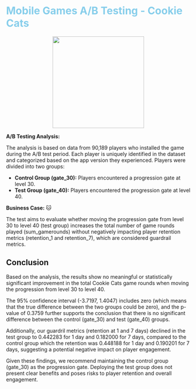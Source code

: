 # <span style="color:skyblue">Mobile Games A/B Testing - Cookie Cats</span>


<img src="https://play-lh.googleusercontent.com/a8LfQ-50UmPUw-ubM0vqrmK7RUJ1wup2H9Od-5hBZDUPK9XdnDyFKiLjJaws2UwgspE=w526-h296-rw" style="display: block; margin-left: auto; margin-right: auto; width: 250px;"/>

 

**A/B Testing Analysis:**

The analysis is based on data from 90,189 players who installed the game during the A/B test period. Each player is uniquely identified in the dataset and categorized based on the app version they experienced. Players were divided into two groups:

- **Control Group (gate_30):** Players encountered a progression gate at level 30.
- **Test Group (gate_40):** Players encountered the progression gate at level 40.


**Business Case:** 🐱

The test aims to evaluate whether moving the progression gate from level 30 to level 40 (test group) increases the total number of game rounds played (sum_gamerounds) without negatively impacting player retention metrics (retention_1 and retention_7), which are considered guardrail metrics. 

## Conclusion
Based on the analysis, the results show no meaningful or statistically significant improvement in the total Cookie Cats game rounds when moving the progression from level 30 to level 40.

The 95% confidence interval (-3.7197, 1.4047) includes zero (which means that the true difference between the two groups could be zero), and the p-value of 0.3759 further supports the conclusion that there is no significant difference between the control (gate_30) and test (gate_40) groups.

Additionally, our guardril metrics (retention at 1 and 7 days) declined in the test group to 0.442283 for 1 day and 0.182000 for 7 days, compared to the control group which the retention was 0.448188 for 1 day and 0.190201 for 7 days, suggesting a potential negative impact on player engagement.

Given these findings, we recommend maintaining the control group (gate_30) as the progression gate. Deploying the test group does not present clear benefits and poses risks to player retention and overall engagement.